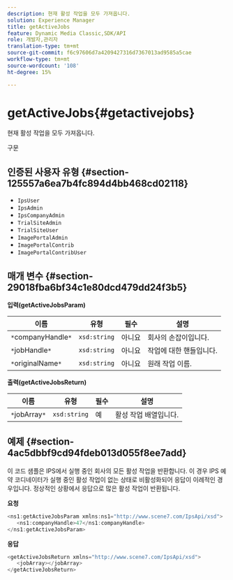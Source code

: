 ```yaml
---
description: 현재 활성 작업을 모두 가져옵니다.
solution: Experience Manager
title: getActiveJobs
feature: Dynamic Media Classic,SDK/API
role: 개발자,관리자
translation-type: tm+mt
source-git-commit: f6c97606d7a4209427316d7367013ad9585a5cae
workflow-type: tm+mt
source-wordcount: '108'
ht-degree: 15%

---
```



# getActiveJobs{#getactivejobs}

현재 활성 작업을 모두 가져옵니다.

구문

## 인증된 사용자 유형 {#section-125557a6ea7b4fc894d4bb468cd02118}

* `IpsUser`
* `IpsAdmin`
* `IpsCompanyAdmin`
* `TrialSiteAdmin`
* `TrialSiteUser`
* `ImagePortalAdmin`
* `ImagePortalContrib`
* `ImagePortalContribUser`

## 매개 변수 {#section-29018fba6bf34c1e80dcd479dd24f3b5}

**입력(getActiveJobsParam)**

| 이름 | 유형 | 필수 | 설명 |
|---|---|---|---|
| `*`companyHandle`*` | `xsd:string` | 아니요 | 회사의 손잡이입니다. |
| `*`jobHandle`*` | `xsd:string` | 아니요 | 작업에 대한 핸들입니다. |
| `*`originalName`*` | `xsd:string` | 아니요 | 원래 작업 이름. |

**출력(getActiveJobsReturn)**

| 이름 | 유형 | 필수 | 설명 |
|---|---|---|---|
| `*`jobArray`*` | `xsd:string` | 예 | 활성 작업 배열입니다. |

## 예제 {#section-4ac5dbbf9cd94fdeb013d055f8ee7add}

이 코드 샘플은 IPS에서 실행 중인 회사의 모든 활성 작업을 반환합니다. 이 경우 IPS 예약 코디네이터가 실행 중인 활성 작업이 없는 상태로 비활성화되어 응답이 이례적인 경우입니다. 정상적인 상황에서 응답으로 많은 활성 작업이 반환됩니다.

**요청**

```java
<ns1:getActiveJobsParam xmlns:ns1="http://www.scene7.com/IpsApi/xsd">
   <ns1:companyHandle>47</ns1:companyHandle>
</ns1:getActiveJobsParam>
```

**응답**

```java
<getActiveJobsReturn xmlns="http://www.scene7.com/IpsApi/xsd">
   <jobArray></jobArray>
</getActiveJobsReturn>
```

